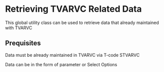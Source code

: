 
# Retrieving TVARVC Related Data

This global utility class can be used to retrieve data that already maintained with TVARVC




## Prequisites

Data must be already maintained in TVARVC via T-code STVARVC

Data can be in the form of parameter or Select Options


